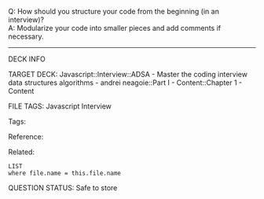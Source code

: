 Q: How should you structure your code from the beginning (in an interview)?  
A: Modularize your code into smaller pieces and add comments if necessary.
<!--ID: 1690376047439-->

---

DECK INFO

TARGET DECK: Javascript::Interview::ADSA - Master the coding interview data structures algorithms - andrei neagoie::Part I - Content::Chapter 1 - Content

FILE TAGS: Javascript Interview

Tags:

Reference:

Related:

```dataview
LIST
where file.name = this.file.name
```

QUESTION STATUS: Safe to store